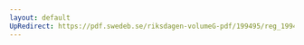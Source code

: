 ```yaml
---
layout: default
UpRedirect: https://pdf.swedeb.se/riksdagen-volumeG-pdf/199495/reg_199495/reg_199495_0426.pdf
---
```

